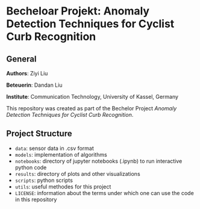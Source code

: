 # Becheloar Projekt: Anomaly Detection Techniques for Cyclist Curb Recognition

## General

**Authors**: Ziyi Liu

**Beteuerin**: Dandan Liu

**Institute**: Communication Technology, University of Kassel, Germany

This repository was created as part of the Bechelor Project *Anomaly Detection Techniques for Cyclist Curb Recognition*.

## Project Structure
- `data`: sensor data in .csv format
- `models`: implementation of algorithms
- `notebooks`: directory of jupyter notebooks (.ipynb) to run interactive python code
- `results`: directory of plots and other visualizations
- `scripts`: python scripts
- `utils`: useful methodes for this project
- `LICENSE`: information about the terms under which one can use the code in this repository
